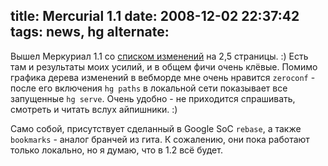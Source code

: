 title: Mercurial 1.1
date: 2008-12-02 22:37:42
tags: news, hg
alternate: <link rel="alternate" hreflang="en" href="../mercurial-11-en/" />
----


Вышел Меркуриал 1.1 со [списком изменений][1] на 2,5 страницы. :) Есть там и результаты моих усилий, и в общем фичи очень клёвые. Помимо графика дерева изменений в вебморде мне очень нравится `zeroconf` - после его включения `hg paths` в локальной сети показывает все запущенные `hg serve`. Очень удобно - не приходится спрашивать, смотреть и читать вслух айпишники. :)

Само собой, присутствует сделанный в Google SoC `rebase`, а также `bookmarks` - аналог бранчей из гита. К сожалению,  они пока работают только локально, но я думаю, что в 1.2 всё будет.

[1]: http://www.selenic.com/mercurial/wiki/index.cgi/WhatsNew#head-b1d1f9a535adb686d6e0a490e049261313f10d7d
